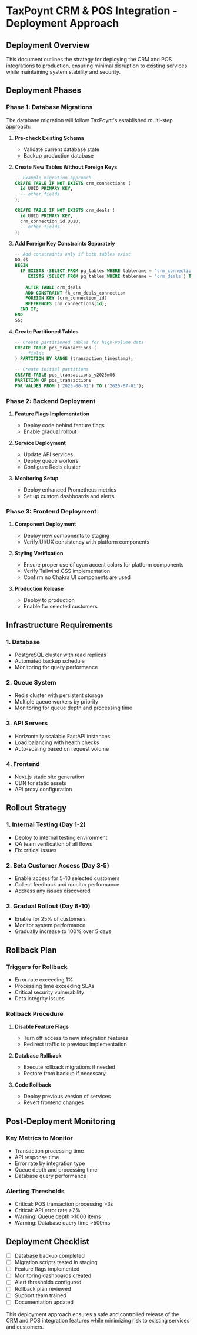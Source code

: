 # TaxPoynt CRM & POS Integration - Deployment Approach

## Deployment Overview

This document outlines the strategy for deploying the CRM and POS integrations to production, ensuring minimal disruption to existing services while maintaining system stability and security.

## Deployment Phases

### Phase 1: Database Migrations

The database migration will follow TaxPoynt's established multi-step approach:

1. **Pre-check Existing Schema**
   - Validate current database state
   - Backup production database

2. **Create New Tables Without Foreign Keys**
   ```sql
   -- Example migration approach
   CREATE TABLE IF NOT EXISTS crm_connections (
     id UUID PRIMARY KEY,
     -- other fields
   );
   
   CREATE TABLE IF NOT EXISTS crm_deals (
     id UUID PRIMARY KEY,
     crm_connection_id UUID,
     -- other fields
   );
   ```

3. **Add Foreign Key Constraints Separately**
   ```sql
   -- Add constraints only if both tables exist
   DO $$
   BEGIN
     IF EXISTS (SELECT FROM pg_tables WHERE tablename = 'crm_connections') AND
        EXISTS (SELECT FROM pg_tables WHERE tablename = 'crm_deals') THEN
        
       ALTER TABLE crm_deals 
       ADD CONSTRAINT fk_crm_deals_connection
       FOREIGN KEY (crm_connection_id) 
       REFERENCES crm_connections(id);
     END IF;
   END
   $$;
   ```

4. **Create Partitioned Tables**
   ```sql
   -- Create partitioned tables for high-volume data
   CREATE TABLE pos_transactions (
     -- fields
   ) PARTITION BY RANGE (transaction_timestamp);
   
   -- Create initial partitions
   CREATE TABLE pos_transactions_y2025m06 
   PARTITION OF pos_transactions
   FOR VALUES FROM ('2025-06-01') TO ('2025-07-01');
   ```

### Phase 2: Backend Deployment

1. **Feature Flags Implementation**
   - Deploy code behind feature flags
   - Enable gradual rollout

2. **Service Deployment**
   - Update API services
   - Deploy queue workers
   - Configure Redis cluster

3. **Monitoring Setup**
   - Deploy enhanced Prometheus metrics
   - Set up custom dashboards and alerts

### Phase 3: Frontend Deployment

1. **Component Deployment**
   - Deploy new components to staging
   - Verify UI/UX consistency with platform components

2. **Styling Verification**
   - Ensure proper use of cyan accent colors for platform components
   - Verify Tailwind CSS implementation
   - Confirm no Chakra UI components are used

3. **Production Release**
   - Deploy to production
   - Enable for selected customers

## Infrastructure Requirements

### 1. Database

- PostgreSQL cluster with read replicas
- Automated backup schedule
- Monitoring for query performance

### 2. Queue System

- Redis cluster with persistent storage
- Multiple queue workers by priority
- Monitoring for queue depth and processing time

### 3. API Servers

- Horizontally scalable FastAPI instances
- Load balancing with health checks
- Auto-scaling based on request volume

### 4. Frontend

- Next.js static site generation
- CDN for static assets
- API proxy configuration

## Rollout Strategy

### 1. Internal Testing (Day 1-2)

- Deploy to internal testing environment
- QA team verification of all flows
- Fix critical issues

### 2. Beta Customer Access (Day 3-5)

- Enable access for 5-10 selected customers
- Collect feedback and monitor performance
- Address any issues discovered

### 3. Gradual Rollout (Day 6-10)

- Enable for 25% of customers
- Monitor system performance
- Gradually increase to 100% over 5 days

## Rollback Plan

### Triggers for Rollback

- Error rate exceeding 1%
- Processing time exceeding SLAs
- Critical security vulnerability
- Data integrity issues

### Rollback Procedure

1. **Disable Feature Flags**
   - Turn off access to new integration features
   - Redirect traffic to previous implementation

2. **Database Rollback**
   - Execute rollback migrations if needed
   - Restore from backup if necessary

3. **Code Rollback**
   - Deploy previous version of services
   - Revert frontend changes

## Post-Deployment Monitoring

### Key Metrics to Monitor

- Transaction processing time
- API response time
- Error rate by integration type
- Queue depth and processing time
- Database query performance

### Alerting Thresholds

- Critical: POS transaction processing >3s
- Critical: API error rate >2%
- Warning: Queue depth >1000 items
- Warning: Database query time >500ms

## Deployment Checklist

- [ ] Database backup completed
- [ ] Migration scripts tested in staging
- [ ] Feature flags implemented
- [ ] Monitoring dashboards created
- [ ] Alert thresholds configured
- [ ] Rollback plan reviewed
- [ ] Support team trained
- [ ] Documentation updated

This deployment approach ensures a safe and controlled release of the CRM and POS integration features while minimizing risk to existing services and customers.
